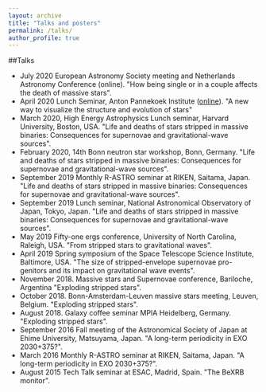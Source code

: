 ```yaml
---
layout: archive
title: "Talks and posters"
permalink: /talks/
author_profile: true
---
```


##Talks
- July 2020 European Astronomy Society meeting and Netherlands Astronomy Conference (online). "How being single or in a couple affects the death of massive stars".
- April 2020 Lunch Seminar, Anton Pannekoek Institute ([online](https://www.youtube.com/watch?v=AUfWdZGugyo&feature=youtu.be)). "A new way to visualize the structure 
and evolution of stars"
- March 2020, High Energy Astrophysics Lunch seminar, Harvard University, Boston, USA. "Life and deaths of stars stripped in massive binaries:
Consequences for supernovae and gravitational-wave sources".
- February 2020, 14th Bonn neutron star workshop, Bonn, Germany. "Life and deaths of stars stripped in massive binaries:
Consequences for supernovae and gravitational-wave sources".
- September 2019 Monthly R-ASTRO seminar at RIKEN, Saitama, Japan. "Life and deaths of stars stripped in massive binaries:
Consequences for supernovae and gravitational-wave sources".
- September 2019 Lunch seminar, National Astronomical Observatory of Japan, Tokyo,
Japan. "Life and deaths of stars stripped in massive binaries:
Consequences for supernovae and gravitational-wave sources".
- May 2019 Fifty-one ergs conference, University of North Carolina, Raleigh,
USA. "From stripped stars to gravitational waves".
- April 2019 Spring symposium of the Space Telescope Science Institute, Baltimore, USA. "The size of stripped-envelope supernovae pro-
genitors and its impact on gravitational wave events".
- November 2018. Massive stars and Supernovae conference, Bariloche, Argentina
"Exploding stripped stars".
- October 2018. Bonn-Amsterdam-Leuven massive stars meeting, Leuven, Belgium.
"Exploding stripped stars".
- August 2018. Galaxy coffee seminar MPIA Heidelberg, Germany. "Exploding
stripped stars".
- September 2016 Fall meeting of the Astronomical Society of Japan at Ehime University, Matsuyama, Japan. "A long-term periodicity in EXO
2030+375?".
- March 2016 Monthly R-ASTRO seminar at RIKEN, Saitama, Japan. "A
long-term periodicity in EXO 2030+375?".
- August 2015 Tech Talk seminar at ESAC, Madrid, Spain. "The BeXRB
monitor".